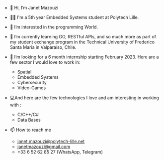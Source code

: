 - 👋 Hi, I’m Janet Mazouzi
- 👩‍🎓 I'm a 5th year Embedded Systems student at Polytech Lille.
- 👀 I’m interested in the programming World.
- 🌱 I’m currently learning GO,  RESTful APIs, and so much more as part of my student exchange program in the Technical University of Frederico Santa Maria in Valparaíso, Chile.
- 💞️ I’m looking for a 6 month internship starting February 2023. Here are a few sector I would love to work in:
  - Spatial 
  - Embedded Systems
  - Cybersecurity
  - Video-Games
- 💻And here are the few technologies I love and am interesting in working with :
  - C/C++/C#
  - Data Bases

- 📫 How to reach me 
  - janet.mazouzi@polytech-lille.net
  - janetmazouzi@gmail.com
  - +33 6 52 62 85 27 (WhatsApp, Telegram)                  

<!---
janetmazouzi/janetmazouzi is a ✨ special ✨ repository because its `README.md` (this file) appears on your GitHub profile.
You can click the Preview link to take a look at your changes.
--->
